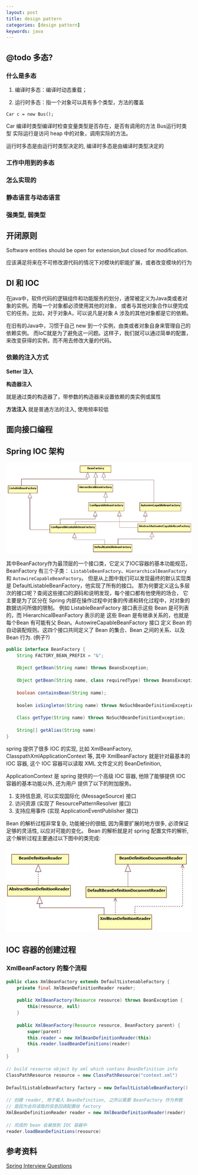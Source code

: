 ```yaml
---
layout: post
title: design pattern 
categories: [design pattern]
keywords: java
---
```



## @todo 多态?

### 什么是多态

1. 编译时多态：编译时动态重载；

2. 运行时多态：指一个对象可以具有多个类型，方法的覆盖

```
Car c = new Bus();
```

Car 编译时类型编译时检查变量类型是否存在，是否有调用的方法
Bus运行时类型 实际运行是访问 heap 中的对象，调用实际的方法。

运行时多态是由运行时类型决定的, 编译时多态是由编译时类型决定的



### 工作中用到的多态

### 怎么实现的

### 静态语言与动态语言

### 强类型, 弱类型

## 开闭原则

Software entities should be open for extension,but closed for modification.

应该满足将来在不可修改源代码的情况下对模块的职能扩展，或者改变模块的行为



## DI 和 IOC

在java中，软件代码的逻辑组件和功能服务的划分，通常被定义为Java类或者对象的实例。而每一个对象都必须使用其他的对象，
或者与其他对象合作以便完成它的任务。比如，对于对象A，可以说凡是对象 A 涉及的其他对象都是它的依赖。

在旧有的Java中，习惯于自己 new 到一个实例，由类或者对象自身来管理自己的依赖实例。
而IoC就是为了避免这一问题。这样子，我们就可以通过简单的配置，来改变获得的实例，而不用去修改大量的代码。

### 依赖的注入方式

**Setter 注入**

**构造器注入**

就是通过类的构造器了，带参数的构造器来设置依赖的类实例或属性

**方法注入** 就是普通方法的注入, 使用频率较低

## 面向接口编程

## Spring IOC 架构

![](/images/posts/spring/spring-ioc-structure.x-png)

其中BeanFactory作为最顶层的一个接口类，它定义了IOC容器的基本功能规范，BeanFactory 有三个子类：
`ListableBeanFactory`、`HierarchicalBeanFactory` 和 `AutowireCapableBeanFactory`。
但是从上图中我们可以发现最终的默认实现类是 DefaultListableBeanFactory，他实现了所有的接口。
那为何要定义这么多层次的接口呢？查阅这些接口的源码和说明发现，每个接口都有他使用的场合，
它主要是为了区分在 Spring 内部在操作过程中对象的传递和转化过程中，对对象的数据访问所做的限制。
例如 ListableBeanFactory 接口表示这些 Bean 是可列表的，而 HierarchicalBeanFactory 表示的是
这些 Bean 是有继承关系的，也就是每个Bean 有可能有父 Bean。AutowireCapableBeanFactory 接口
定义 Bean 的自动装配规则。这四个接口共同定义了 Bean 的集合、Bean 之间的关系、以及 Bean 行为. (例子?)

```java
public interface BeanFactory {
    String FACTORY_BEAN_PREFIX = "&";
    
    Object getBean(String name) throws BeansException;
    
    Object getBean(String name, class requiredType) throws BeansException;
    
    boolean containsBean(String name);
    
    boolen isSingleton(String name) throws NoSuchBeanDefinitionException;
    
    Class getType(String name) throws NoSuchBeanDefinitionException;
    
    String[] getAlias(String name)
}
```

spring 提供了很多 IOC 的实现, 比如 XmlBeanFactory, ClasspathXmlApplicationContext 等,
其中 XmlBeanFactory 就是针对最基本的 IOC 容器, 这个 IOC 容器可以读取 XML 文件定义的 BeanDefinition,

ApplicationContext 是 spring 提供的一个高级 IOC 容器, 他除了能够提供 IOC 容器的基本功能以外, 还为用户
提供了以下的附加服务。

1. 支持信息源, 可以实现国际化 (MessageSource) 接口
2. 访问资源 (实现了 ResourcePatternResolver 接口)
3. 支持应用事件 (实现 ApplicationEventPublisher 接口)

Bean 的解析过程非常复杂, 功能被分的很细, 因为需要扩展的地方很多, 必须保证足够的灵活性, 以应对可能的变化。
Bean 的解析就是对 spring 配置文件的解析, 这个解析过程主要通过以下图中的类完成:

![](/images/posts/spring/BeanReaderClasses.x-png)

## IOC 容器的创建过程

### XmlBeanFactory 的整个流程

```java
public class XmlBeanFactory extends DefaultListenableFactory {
    private final XmlBeanDefinitionReader reader;
    
    public XmlBeanFactory(Resource resource) throws BeanException {
        this(resource, null)
    }
    
    public XmlBeanFactory(Resource resource, BeanFactory parent) {
        super(parent)
        this.reader = new XmlBeanDefinitionReader(this)
        this.reader.loadBeanDefinitions(reader)
    }
}

// build resource object by xml which contans BeanDefinition info
ClassPathResource resource = new ClassPathResource("context.xml")

DefaultListableBeanFactory factory = new DefaultListableBeanFactory()

// 创建 reader, 用于载入 BeanDefinition, 之所以需要 BeanFactory 作为参数
// 是因为会将读取的信息回调配置给 factory
XmlBeanDefinitionReader reader = new XmlBeanDefinitionReader(reader)

// 完成的 bean 会被放到 IOC 容器中
reader.loadBeanDefinitions(resource)
```



## 参考资料

[Spring Interview Questions](http://ifeve.com/java-memory-model-0/)


